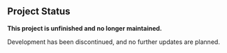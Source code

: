 ## Project Status

**This project is unfinished and no longer maintained.**

Development has been discontinued, and no further updates are planned.
